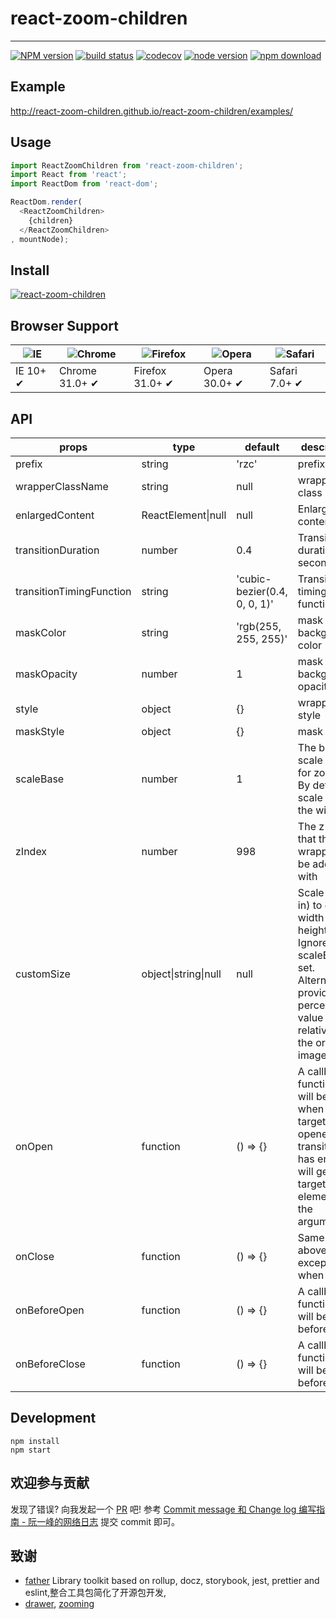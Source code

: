 # react-zoom-children
---

[![NPM version][npm-image]][npm-url]
[![build status][circleci-image]][circleci-url]
[![codecov](https://codecov.io/gh/becarchal/react-zoom-children/branch/master/graph/badge.svg)](https://codecov.io/gh/becarchal/react-zoom-children)
[![node version][node-image]][node-url]
[![npm download][download-image]][download-url]

[npm-image]: http://img.shields.io/npm/v/react-zoom-children.svg?style=flat-square
[npm-url]: http://npmjs.org/package/react-zoom-children
[circleci-image]: https://img.shields.io/circleci/build/github/becarchal/react-zoom-children/master.svg?style=flat-square
[circleci-url]: https://circleci.com/gh/becarchal/react-zoom-children/tree/master
[node-image]: https://img.shields.io/badge/node.js-%3E=_0.10-green.svg?style=flat-square
[node-url]: http://nodejs.org/download/
[download-image]: https://img.shields.io/npm/dm/react-zoom-children.svg?style=flat-square
[download-url]: https://npmjs.org/package/react-zoom-children

## Example

http://react-zoom-children.github.io/react-zoom-children/examples/

## Usage

```js
import ReactZoomChildren from 'react-zoom-children';
import React from 'react';
import ReactDom from 'react-dom';

ReactDom.render(
  <ReactZoomChildren>
    {children}
  </ReactZoomChildren>
, mountNode);
```

## Install

[![react-zoom-children](https://nodei.co/npm/react-zoom-children.png)](https://npmjs.org/package/react-zoom-children)

## Browser Support

|![IE](https://github.com/alrra/browser-logos/blob/master/src/edge/edge_48x48.png?raw=true) | ![Chrome](https://github.com/alrra/browser-logos/blob/master/src/chrome/chrome_48x48.png?raw=true) | ![Firefox](https://github.com/alrra/browser-logos/blob/master/src/firefox/firefox_48x48.png?raw=true) | ![Opera](https://github.com/alrra/browser-logos/blob/master/src/opera/opera_48x48.png?raw=true) | ![Safari](https://github.com/alrra/browser-logos/blob/master/src/safari/safari_48x48.png?raw=true)|
| --- | --- | --- | --- | --- |
| IE 10+ ✔ | Chrome 31.0+ ✔ | Firefox 31.0+ ✔ | Opera 30.0+ ✔ | Safari 7.0+ ✔ |

## API
| props      | type           | default | description    |
|------------|----------------|---------|----------------|
| prefix     |  string  | 'rzc' | prefix class |
| wrapperClassName | string | null | wrapper class name |
| enlargedContent | ReactElement\|null | null | Enlarged content |
| transitionDuration | number | 0.4 | Transition duration in seconds|
| transitionTimingFunction | string | 'cubic-bezier(0.4, 0, 0, 1)' | Transition timing function |
| maskColor | string | 'rgb(255, 255, 255)' | mask background color |
| maskOpacity | number | 1 | mask background opacity |
| style | object | {} | wrapper style |
| maskStyle | object  | {} | mask style |
| scaleBase | number | 1 | The base scale factor for zooming. By default scale to fit the window |
| zIndex | number | 998 | The z-index that the wrapper will be added with |
| customSize | object\|string\|null | null | Scale (zoom in) to given width and height. Ignore scaleBase if set. Alternatively, provide a percentage value relative to the original image size |
| onOpen | function | () => {} | A callback function that will be called when a target is opened and transition has ended. It will get the target element as the argument|
| onClose | function | () => {} | Same as above, except fired when closed |
| onBeforeOpen | function | () => {} | A callback function that will be called before open |
| onBeforeClose | function | () => {} | A callback function that will be called before close |

## Development

```
npm install
npm start
```

## 欢迎参与贡献

发现了错误? 向我发起一个 [PR](https://github.com/becarchal/react-zoom-children/pulls) 吧!
参考 [Commit message 和 Change log 编写指南 - 阮一峰的网络日志](http://www.ruanyifeng.com/blog/2016/01/commit_message_change_log.html) 提交 commit 即可。

## 致谢

- [father](https://github.com/umijs/father) Library toolkit based on rollup, docz, storybook, jest, prettier and eslint,整合工具包简化了开源包开发, 
- [drawer](https://github.com/react-component/drawer), [zooming](https://github.com/kingdido999/zooming)
